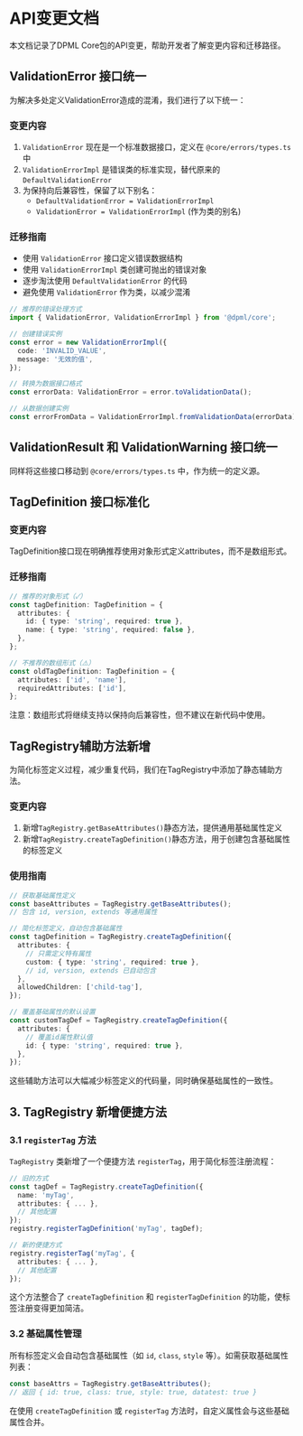 # API变更文档

本文档记录了DPML Core包的API变更，帮助开发者了解变更内容和迁移路径。

## ValidationError 接口统一

为解决多处定义ValidationError造成的混淆，我们进行了以下统一：

### 变更内容

1. `ValidationError` 现在是一个标准数据接口，定义在 `@core/errors/types.ts` 中
2. `ValidationErrorImpl` 是错误类的标准实现，替代原来的 `DefaultValidationError`
3. 为保持向后兼容性，保留了以下别名：
   - `DefaultValidationError = ValidationErrorImpl`
   - `ValidationError = ValidationErrorImpl` (作为类的别名)

### 迁移指南

- 使用 `ValidationError` 接口定义错误数据结构
- 使用 `ValidationErrorImpl` 类创建可抛出的错误对象
- 逐步淘汰使用 `DefaultValidationError` 的代码
- 避免使用 `ValidationError` 作为类，以减少混淆

```typescript
// 推荐的错误处理方式
import { ValidationError, ValidationErrorImpl } from '@dpml/core';

// 创建错误实例
const error = new ValidationErrorImpl({
  code: 'INVALID_VALUE',
  message: '无效的值',
});

// 转换为数据接口格式
const errorData: ValidationError = error.toValidationData();

// 从数据创建实例
const errorFromData = ValidationErrorImpl.fromValidationData(errorData);
```

## ValidationResult 和 ValidationWarning 接口统一

同样将这些接口移动到 `@core/errors/types.ts` 中，作为统一的定义源。

## TagDefinition 接口标准化

### 变更内容

TagDefinition接口现在明确推荐使用对象形式定义attributes，而不是数组形式。

### 迁移指南

```typescript
// 推荐的对象形式（✓）
const tagDefinition: TagDefinition = {
  attributes: {
    id: { type: 'string', required: true },
    name: { type: 'string', required: false },
  },
};

// 不推荐的数组形式（⚠️）
const oldTagDefinition: TagDefinition = {
  attributes: ['id', 'name'],
  requiredAttributes: ['id'],
};
```

注意：数组形式将继续支持以保持向后兼容性，但不建议在新代码中使用。

## TagRegistry辅助方法新增

为简化标签定义过程，减少重复代码，我们在TagRegistry中添加了静态辅助方法。

### 变更内容

1. 新增`TagRegistry.getBaseAttributes()`静态方法，提供通用基础属性定义
2. 新增`TagRegistry.createTagDefinition()`静态方法，用于创建包含基础属性的标签定义

### 使用指南

```typescript
// 获取基础属性定义
const baseAttributes = TagRegistry.getBaseAttributes();
// 包含 id, version, extends 等通用属性

// 简化标签定义，自动包含基础属性
const tagDefinition = TagRegistry.createTagDefinition({
  attributes: {
    // 只需定义特有属性
    custom: { type: 'string', required: true },
    // id, version, extends 已自动包含
  },
  allowedChildren: ['child-tag'],
});

// 覆盖基础属性的默认设置
const customTagDef = TagRegistry.createTagDefinition({
  attributes: {
    // 覆盖id属性默认值
    id: { type: 'string', required: true },
  },
});
```

这些辅助方法可以大幅减少标签定义的代码量，同时确保基础属性的一致性。

## 3. TagRegistry 新增便捷方法

### 3.1 `registerTag` 方法

`TagRegistry` 类新增了一个便捷方法 `registerTag`，用于简化标签注册流程：

```typescript
// 旧的方式
const tagDef = TagRegistry.createTagDefinition({
  name: 'myTag',
  attributes: { ... },
  // 其他配置
});
registry.registerTagDefinition('myTag', tagDef);

// 新的便捷方式
registry.registerTag('myTag', {
  attributes: { ... },
  // 其他配置
});
```

这个方法整合了 `createTagDefinition` 和 `registerTagDefinition` 的功能，使标签注册变得更加简洁。

### 3.2 基础属性管理

所有标签定义会自动包含基础属性（如 `id`, `class`, `style` 等）。如需获取基础属性列表：

```typescript
const baseAttrs = TagRegistry.getBaseAttributes();
// 返回 { id: true, class: true, style: true, datatest: true }
```

在使用 `createTagDefinition` 或 `registerTag` 方法时，自定义属性会与这些基础属性合并。
